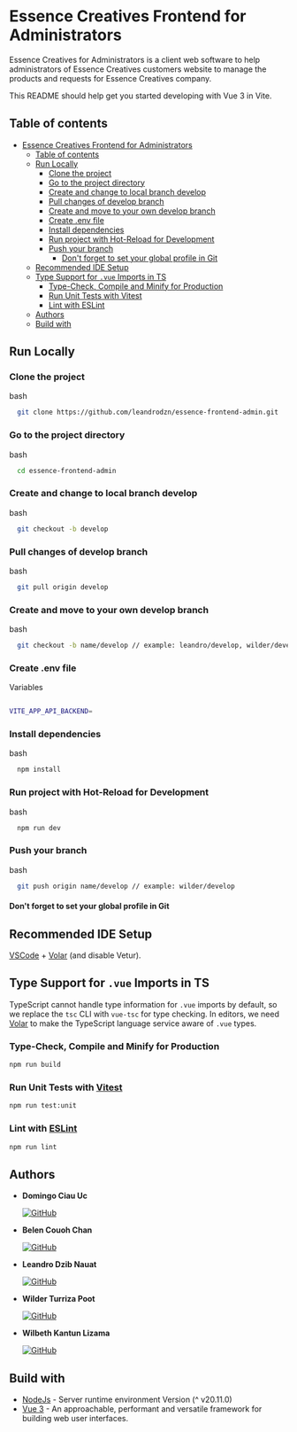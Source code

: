 # Essence Creatives Frontend for Administrators

Essence Creatives for Administrators is a client web software to help administrators of Essence Creatives customers website to manage the products and requests for Essence Creatives company.

This README should help get you started developing with Vue 3 in Vite.

## Table of contents

- [Essence Creatives Frontend for Administrators](#essence-creatives-frontend-for-administrators)
  - [Table of contents](#table-of-contents)
  - [Run Locally](#run-locally)
    - [Clone the project](#clone-the-project)
    - [Go to the project directory](#go-to-the-project-directory)
    - [Create and change to local branch develop](#create-and-change-to-local-branch-develop)
    - [Pull changes of develop branch](#pull-changes-of-develop-branch)
    - [Create and move to your own develop branch](#create-and-move-to-your-own-develop-branch)
    - [Create .env file](#create-env-file)
    - [Install dependencies](#install-dependencies)
    - [Run project with Hot-Reload for Development](#run-project-with-hot-reload-for-development)
    - [Push your branch](#push-your-branch)
      - [Don't forget to set your global profile in Git](#dont-forget-to-set-your-global-profile-in-git)
  - [Recommended IDE Setup](#recommended-ide-setup)
  - [Type Support for `.vue` Imports in TS](#type-support-for-vue-imports-in-ts)
    - [Type-Check, Compile and Minify for Production](#type-check-compile-and-minify-for-production)
    - [Run Unit Tests with Vitest](#run-unit-tests-with-vitest)
    - [Lint with ESLint](#lint-with-eslint)
  - [Authors](#authors)
  - [Build with](#build-with)

## Run Locally

### Clone the project

bash

```sh
  git clone https://github.com/leandrodzn/essence-frontend-admin.git
```

### Go to the project directory

bash

```sh
  cd essence-frontend-admin
```

### Create and change to local branch develop

bash

```sh
  git checkout -b develop
```

### Pull changes of develop branch

bash

```sh
  git pull origin develop
```

### Create and move to your own develop branch

bash

```sh
  git checkout -b name/develop // example: leandro/develop, wilder/develop
```

### Create .env file

Variables

```bash

VITE_APP_API_BACKEND=

```

### Install dependencies

bash

```sh
  npm install
```

### Run project with Hot-Reload for Development

bash

```sh
  npm run dev
```

### Push your branch

bash

```sh
  git push origin name/develop // example: wilder/develop
```

#### Don't forget to set your global profile in Git

## Recommended IDE Setup

[VSCode](https://code.visualstudio.com/) + [Volar](https://marketplace.visualstudio.com/items?itemName=Vue.volar) (and disable Vetur).

## Type Support for `.vue` Imports in TS

TypeScript cannot handle type information for `.vue` imports by default, so we replace the `tsc` CLI with `vue-tsc` for type checking. In editors, we need [Volar](https://marketplace.visualstudio.com/items?itemName=Vue.volar) to make the TypeScript language service aware of `.vue` types.

### Type-Check, Compile and Minify for Production

```sh
npm run build
```

### Run Unit Tests with [Vitest](https://vitest.dev/)

```sh
npm run test:unit
```

### Lint with [ESLint](https://eslint.org/)

```sh
npm run lint
```

## Authors

- **Domingo Ciau Uc**

  [![GitHub](https://img.shields.io/badge/GitHub-DomingoCiau02-red?style=flat&logo=github)](https://github.com/DomingoCiau02)

- **Belen Couoh Chan**

  [![GitHub](https://img.shields.io/badge/GitHub-Belen2708-pink?style=flat&logo=github)](https://github.com/Belen2708)

- **Leandro Dzib Nauat**

  [![GitHub](https://img.shields.io/badge/GitHub-leandrodzn-green?style=flat&logo=github)](https://github.com/leandrodzn)

- **Wilder Turriza Poot**

  [![GitHub](https://img.shields.io/badge/GitHub-WilderTurriza-blue?style=flat&logo=github)](https://github.com/WilderTurriza)

- **Wilbeth Kantun Lizama**

  [![GitHub](https://img.shields.io/badge/GitHub-WilberthKantun-yellow?style=flat&logo=github)](https://github.com/WilberthKantun)

## Build with

- [NodeJs](https://nodejs.org/es) - Server runtime environment Version (^ v20.11.0)
- [Vue 3](https://vuejs.org/) - An approachable, performant and versatile framework for building web user interfaces.
